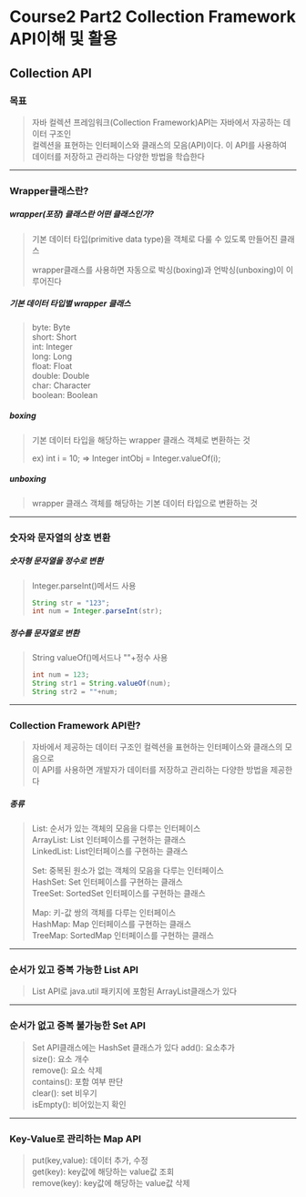 # Course2 Part2 Collection Framework API이해 및 활용   

## Collection API

### 목표
> 자바 컬렉션 프레임워크(Collection Framework)API는 자바에서 자공하는 데이터 구조인   
> 컬렉션을 표현하는 인터페이스와 클래스의 모음(API)이다. 이 API를 사용하여   
> 데이터를 저장하고 관리하는 다양한 방법을 학습한다

---

### Wrapper클래스란?
##### wrapper(포장) 클래스란 어떤 클래스인가?
>기본 데이터 타입(primitive data type)을 객체로 다룰 수 있도록 만들어진 클래스
> 
> wrapper클래스를 사용하면 자동으로 박싱(boxing)과 언박싱(unboxing)이 이루어진다

##### 기본 데이터 타입별 wrapper 클래스
> byte: Byte   
> short: Short   
> int: Integer   
> long: Long   
> float: Float   
> double: Double   
> char: Character   
> boolean: Boolean

##### boxing
> 기본 데이터 타입을 해당하는 wrapper 클래스 객체로 변환하는 것   
> 
> ex) int i = 10; => Integer intObj = Integer.valueOf(i);

##### unboxing
> wrapper 클래스 객체를 해당하는 기본 데이터 타입으로 변환하는 것
---

### 숫자와 문자열의 상호 변환
##### 숫자형 문자열을 정수로 변환
> Integer.parseInt()메서드 사용
> ```java
> String str = "123";
> int num = Integer.parseInt(str);
>```

##### 정수를 문자열로 변환
> String valueOf()메서드나 ""+정수 사용
> ```java
> int num = 123;
> String str1 = String.valueOf(num);
> String str2 = ""+num;
> ```
> 
> 
>

---

### Collection Framework API란?
> 자바에서 제공하는 데이터 구조인 컬렉션을 표현하는 인터페이스와 클래스의 모음으로   
> 이 API를 사용하면 개발자가 데이터를 저장하고 관리하는 다양한 방법을 제공한다

##### 종류
> List: 순서가 있는 객체의 모음을 다루는 인터페이스   
> ArrayList: List 인터페이스를 구현하는 클래스   
> LinkedList: List인터페이스를 구현하는 클래스
> 
> 
> Set: 중복된 원소가 없는 객체의 모음을 다루는 인터페이스   
> HashSet: Set 인터페이스를 구현하는 클래스   
> TreeSet: SortedSet 인터페이스를 구현하는 클래스   
> 
> 
> Map: 키-값 쌍의 객체를 다루는 인터페이스   
> HashMap: Map 인터페이스를 구현하는 클래스   
> TreeMap: SortedMap 인터페이스를 구현하는 클래스
---

### 순서가 있고 중복 가능한 List API
> List API로 java.util 패키지에 포함된 ArrayList클래스가 있다   

---

### 순서가 없고 중복 불가능한 Set API
> Set API클래스에는 HashSet 클래스가 있다
> add(): 요소추가   
> size(): 요소 개수   
> remove(): 요소 삭제   
> contains(): 포함 여부 판단   
> clear(): set 비우기   
> isEmpty(): 비어있는지 확인

---

### Key-Value로 관리하는 Map API
> put(key,value): 데이터 추가, 수정   
> get(key): key값에 해당하는 value값 조회   
> remove(key): key값에 해당하는 value값 삭제